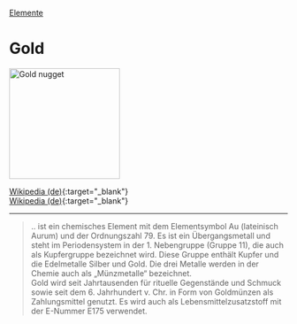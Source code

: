 [Elemente](../elemente.html)

# Gold

<img src="https://upload.wikimedia.org/wikipedia/commons/6/69/Native_gold_nuggets.jpg" height="200" alt="Gold nugget">   

[Wikipedia (de)](https://de.wikipedia.org/wiki/Gold){:target="_blank"}   
[Wikipedia (de)](https://en.wikipedia.org/wiki/Gold){:target="_blank"}   

---

> .. ist ein chemisches Element mit dem Elementsymbol Au (lateinisch Aurum) und der Ordnungszahl 79. Es ist ein Übergangsmetall und steht im Periodensystem in der 1. Nebengruppe (Gruppe 11), die auch als Kupfergruppe bezeichnet wird. Diese Gruppe enthält Kupfer und die Edelmetalle Silber und Gold. Die drei Metalle werden in der Chemie auch als „Münzmetalle“ bezeichnet.   
Gold wird seit Jahrtausenden für rituelle Gegenstände und Schmuck sowie seit dem 6. Jahrhundert v. Chr. in Form von Goldmünzen als Zahlungsmittel genutzt. Es wird auch als Lebensmittelzusatzstoff mit der E-Nummer E175 verwendet.
